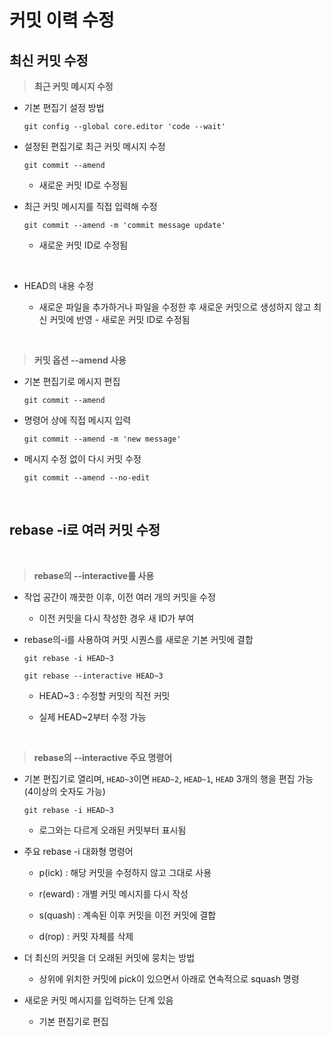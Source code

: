 # 커밋 이력 수정

## 최신 커밋 수정

>**최근 커밋 메시지 수정**

- 기본 편집기 설정 방법
  ```
  git config --global core.editor 'code --wait'
  ```

- 설정된 편집기로 최근 커밋 메시지 수정
  ```
  git commit --amend
  ```
  - 새로운 커밋 ID로 수정됨

- 최근 커밋 메시지를 직접 입력해 수정
  ```
  git commit --amend -m 'commit message update'
  ```
  - 새로운 커밋 ID로 수정됨

<br>

- HEAD의 내용 수정

  - 새로운 파일을 추가하거나 파일을 수정한 후 새로운 커밋으로 생성하지 않고 최신 커밋에 반영 - 새로운 커밋 ID로 수정됨

<br>

>**커밋 옵션 --amend 사용**

- 기본 편집기로 메시지 편집
  ```
  git commit --amend
  ```

- 명령어 상에 직접 메시지 입력
  ```
  git commit --amend -m 'new message'
  ```

- 메시지 수정 없이 다시 커밋 수정
  ```
  git commit --amend --no-edit
  ```

<br>

## rebase -i로 여러 커밋 수정

<br>

>**rebase의 --interactive를 사용**

- 작업 공간이 깨끗한 이후, 이전 여러 개의 커밋을 수정

  - 이전 커밋을 다시 작성한 경우 새 ID가 부여


- rebase의-i를 사용하여 커밋 시퀀스를 새로운 기본 커밋에 결합
  ```
  git rebase -i HEAD~3
  ```
  ```
  git rebase --interactive HEAD~3
  ```
  - HEAD~3 : 수정할 커밋의 직전 커밋

  - 실제 HEAD~2부터 수정 가능

<br>

>**rebase의 --interactive 주요 명령어**

- 기본 편집기로 열리며, `HEAD~3`이면 `HEAD~2`, `HEAD~1`, `HEAD`  3개의 행을 편집 가능 (4이상의 숫자도 가능)
  ```
  git rebase -i HEAD~3
  ```
  - 로그와는 다르게 오래된 커밋부터 표시됨


- 주요 rebase -i 대화형 명령어

  - p(ick) : 해당 커밋을 수정하지 않고 그대로 사용
  
  - r(eward) : 개별 커밋 메시지를 다시 작성
  
  - s(quash) : 계속된 이후 커밋을 이전 커밋에 결합
  
  - d(rop) : 커밋 자체를 삭제


- 더 최신의 커밋을 더 오래된 커밋에 뭉치는 방법

  - 상위에 위치한 커밋에 pick이 있으면서 아래로 연속적으로 squash 명령
 

- 새로운 커밋 메시지를 입력하는 단계 있음

  - 기본 편집기로 편집
  


































